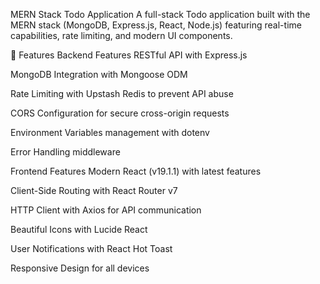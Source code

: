 MERN Stack Todo Application
A full-stack Todo application built with the MERN stack (MongoDB, Express.js, React, Node.js) featuring real-time capabilities, rate limiting, and modern UI components.

🚀 Features
Backend Features
RESTful API with Express.js

MongoDB Integration with Mongoose ODM

Rate Limiting with Upstash Redis to prevent API abuse

CORS Configuration for secure cross-origin requests

Environment Variables management with dotenv

Error Handling middleware

Frontend Features
Modern React (v19.1.1) with latest features

Client-Side Routing with React Router v7

HTTP Client with Axios for API communication

Beautiful Icons with Lucide React

User Notifications with React Hot Toast

Responsive Design for all devices

